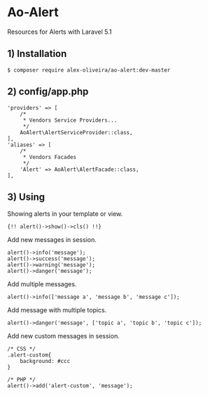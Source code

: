 # Ao-Alert
Resources for Alerts with Laravel 5.1

## 1) Installation
````
$ composer require alex-oliveira/ao-alert:dev-master
````

## 2) config/app.php
````
'providers' => [
    /*
     * Vendors Service Providers...
     */
    AoAlert\AlertServiceProvider::class,
],
'aliases' => [
    /*
     * Vendors Facades
     */
    'Alert' => AoAlert\AlertFacade::class,
],
````

## 3) Using
Showing alerts in your template or view.
````
{!! alert()->show()->cls() !!}
````

Add new messages in session.
````
alert()->info('message');
alert()->success('message');
alert()->warning('message');
alert()->danger('message');
````

Add multiple messages.
````
alert()->info(['message a', 'message b', 'message c']);
````

Add message with multiple topics.
````
alert()->danger('message', ['topic a', 'topic b', 'topic c']);
````

Add new custom messages in session.
````
/* CSS */
.alert-custom{
    background: #ccc
}

/* PHP */
alert()->add('alert-custom', 'message');
````